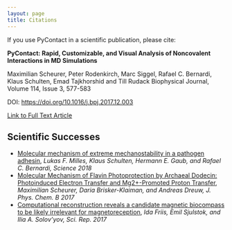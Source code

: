 ```yaml
---
layout: page
title: Citations
---
```


If you use PyContact in a scientific publication, please cite:

__PyContact: Rapid, Customizable, and Visual Analysis of Noncovalent Interactions in MD Simulations__

Maximilian Scheurer, Peter Rodenkirch, Marc Siggel, Rafael C. Bernardi, Klaus Schulten, Emad Tajkhorshid and Till Rudack
Biophysical Journal, Volume 114, Issue 3, 577-583

DOI: https://doi.org/10.1016/j.bpj.2017.12.003

[Link to Full Text Article](http://www.cell.com/biophysj/fulltext/S0006-3495(17)35051-8)


## Scientific Successes

- [Molecular mechanism of extreme mechanostability in a pathogen adhesin](http://science.sciencemag.org/content/359/6383/1527), _Lukas F. Milles, Klaus Schulten, Hermann E. Gaub, and Rafael C. Bernardi, Science 2018_
- [Molecular Mechanism of Flavin Photoprotection by Archaeal Dodecin: Photoinduced Electron Transfer and Mg2+-Promoted Proton Transfer](https://pubs.acs.org/doi/abs/10.1021/acs.jpcb.7b08597), _Maximilian Scheurer, Daria Brisker-Klaiman, and Andreas Dreuw, J. Phys. Chem. B 2017_
- [Computational reconstruction reveals a candidate magnetic biocompass to be likely irrelevant for magnetoreception](https://www.nature.com/articles/s41598-017-13258-7), _Ida Friis, Emil Sjulstok, and Ilia A. Solov’yov, Sci. Rep. 2017_
